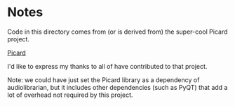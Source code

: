 # Notes #

Code in this directory comes from (or is derived from) the super-cool Picard project.

[Picard](https://github.com/metabrainz/picard)

I'd like to express my thanks to all of have contributed to that project.

Note: we could have just set the Picard library as a dependency of audiolibrarian, but
it includes other dependencies (such as PyQT) that add a lot of overhead not required
by this project.
